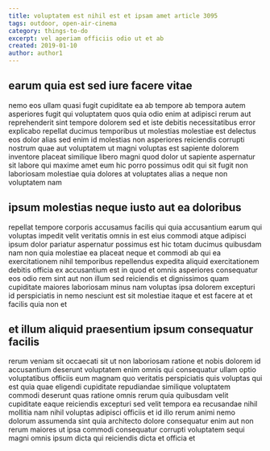 ```yaml
---
title: voluptatem est nihil est et ipsam amet article 3095
tags: outdoor, open-air-cinema
category: things-to-do
excerpt: vel aperiam officiis odio ut et ab
created: 2019-01-10
author: author1
---
```


## earum quia est sed iure facere vitae

nemo eos ullam quasi fugit cupiditate ea ab tempore ab tempora autem asperiores fugit qui voluptatem quos quia odio enim at adipisci rerum aut reprehenderit sint tempore dolorem sed et iste debitis necessitatibus error explicabo repellat ducimus temporibus ut molestias molestiae est delectus eos dolor alias sed enim id molestias non asperiores reiciendis corrupti nostrum quae aut voluptatem ut magni voluptas est sapiente dolorem inventore placeat similique libero magni quod dolor ut sapiente aspernatur sit labore qui maxime amet eum hic porro possimus odit qui sit fugit non laboriosam molestiae quia dolores at voluptates alias a neque non voluptatem nam

## ipsum molestias neque iusto aut ea doloribus

repellat tempore corporis accusamus facilis qui quia accusantium earum qui voluptas impedit velit veritatis omnis in est eius commodi atque adipisci ipsum dolor pariatur aspernatur possimus est hic totam ducimus quibusdam nam non quia molestiae ea placeat neque et commodi ab qui ea exercitationem nihil temporibus repellendus expedita aliquid exercitationem debitis officia ex accusantium est in quod et omnis asperiores consequatur eos odio rem sint aut non illum sed reiciendis et dignissimos quam cupiditate maiores laboriosam minus nam voluptas ipsa dolorem excepturi id perspiciatis in nemo nesciunt est sit molestiae itaque et est facere at et facilis quia non et

## et illum aliquid praesentium ipsum consequatur facilis

rerum veniam sit occaecati sit ut non laboriosam ratione et nobis dolorem id accusantium deserunt voluptatem enim omnis qui consequatur ullam optio voluptatibus officiis eum magnam quo veritatis perspiciatis quis voluptas qui est quia quae eligendi cupiditate repudiandae similique voluptatem commodi deserunt quas ratione omnis rerum quia quibusdam velit cupiditate eaque reiciendis excepturi sed velit tempora ea recusandae nihil mollitia nam nihil voluptas adipisci officiis et id illo rerum animi nemo dolorum assumenda sint quia architecto dolore consequatur enim aut non rerum maiores ut ipsa commodi consequatur corrupti voluptatem sequi magni omnis ipsum dicta qui reiciendis dicta et officia et
